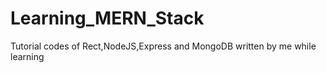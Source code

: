 # Learning_MERN_Stack
Tutorial codes of Rect,NodeJS,Express and MongoDB written by me while learning

